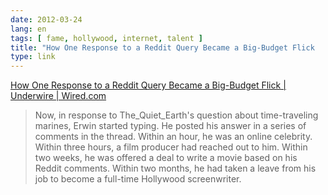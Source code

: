```yaml
---
date: 2012-03-24
lang: en
tags: [ fame, hollywood, internet, talent ]
title: "How One Response to a Reddit Query Became a Big-Budget Flick  |  Underwire  |  Wired.com"
type: link
---
```


[How One Response to a Reddit Query Became a Big-Budget Flick  | 
Underwire  | 
Wired.com](http://wired.com/underwire/2012/03/ff_reddit/all/1)

> Now, in response to The_Quiet_Earth's question about time-traveling
> marines, Erwin started typing. He posted his answer in a series of
> comments in the thread. Within an hour, he was an online celebrity.
> Within three hours, a film producer had reached out to him. Within two
> weeks, he was offered a deal to write a movie based on his Reddit
> comments. Within two months, he had taken a leave from his job to
> become a full-time Hollywood screenwriter.

